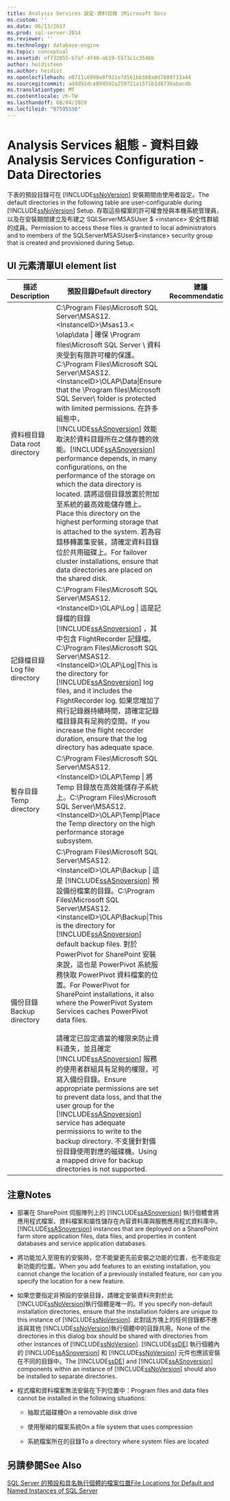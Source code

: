 ```yaml
---
title: Analysis Services 設定-資料目錄 |Microsoft Docs
ms.custom: ''
ms.date: 06/13/2017
ms.prod: sql-server-2014
ms.reviewer: ''
ms.technology: database-engine
ms.topic: conceptual
ms.assetid: ef732855-b7af-4f40-a619-5573c1c354bb
author: heidisteen
ms.author: heidist
ms.openlocfilehash: e0711c6998e8f931e7d561bb388a0d7809733a44
ms.sourcegitcommit: ad4d92dce894592a259721a1571b1d8736abacdb
ms.translationtype: MT
ms.contentlocale: zh-TW
ms.lasthandoff: 08/04/2020
ms.locfileid: "87595536"
---
```

# <a name="analysis-services-configuration---data-directories"></a><span data-ttu-id="bfb04-102">Analysis Services 組態 - 資料目錄</span><span class="sxs-lookup"><span data-stu-id="bfb04-102">Analysis Services Configuration - Data Directories</span></span>
  <span data-ttu-id="bfb04-103">下表的預設目錄可在 [!INCLUDE[ssNoVersion](../../includes/ssnoversion-md.md)] 安裝期間由使用者設定。</span><span class="sxs-lookup"><span data-stu-id="bfb04-103">The default directories in the following table are user-configurable during [!INCLUDE[ssNoVersion](../../includes/ssnoversion-md.md)] Setup.</span></span> <span data-ttu-id="bfb04-104">存取這些檔案的許可權會授與本機系統管理員，以及在安裝期間建立及布建之 SQLServerMSASUser $ \<instance> 安全性群組的成員。</span><span class="sxs-lookup"><span data-stu-id="bfb04-104">Permission to access these files is granted to local administrators and to members of the SQLServerMSASUser$\<instance> security group that is created and provisioned during Setup.</span></span>  
  
## <a name="ui-element-list"></a><span data-ttu-id="bfb04-105">UI 元素清單</span><span class="sxs-lookup"><span data-stu-id="bfb04-105">UI element list</span></span>  
  
|<span data-ttu-id="bfb04-106">描述</span><span class="sxs-lookup"><span data-stu-id="bfb04-106">Description</span></span>|<span data-ttu-id="bfb04-107">預設目錄</span><span class="sxs-lookup"><span data-stu-id="bfb04-107">Default directory</span></span>|<span data-ttu-id="bfb04-108">建議</span><span class="sxs-lookup"><span data-stu-id="bfb04-108">Recommendations</span></span>|  
|-----------------|-----------------------|---------------------|  
|<span data-ttu-id="bfb04-109">資料根目錄</span><span class="sxs-lookup"><span data-stu-id="bfb04-109">Data root directory</span></span>|<span data-ttu-id="bfb04-110">C:\Program Files\Microsoft SQL Server\MSAS12. \<InstanceID>\Msas13.< \olap\data \| 確保 \Program files\Microsoft SQL Server \ 資料夾受到有限許可權的保護。</span><span class="sxs-lookup"><span data-stu-id="bfb04-110">C:\Program Files\Microsoft SQL Server\MSAS12.\<InstanceID>\OLAP\Data\|Ensure that the \Program files\Microsoft SQL Server\ folder is protected with limited permissions.</span></span> <span data-ttu-id="bfb04-111">在許多組態中，[!INCLUDE[ssASnoversion](../../includes/ssasnoversion-md.md)] 效能取決於資料目錄所在之儲存體的效能。</span><span class="sxs-lookup"><span data-stu-id="bfb04-111">[!INCLUDE[ssASnoversion](../../includes/ssasnoversion-md.md)] performance depends, in many configurations, on the performance of the storage on which the data directory is located.</span></span> <span data-ttu-id="bfb04-112">請將這個目錄放置於附加至系統的最高效能儲存體上。</span><span class="sxs-lookup"><span data-stu-id="bfb04-112">Place this directory on the highest performing storage that is attached to the system.</span></span> <span data-ttu-id="bfb04-113">若為容錯移轉叢集安裝，請確定資料目錄位於共用磁碟上。</span><span class="sxs-lookup"><span data-stu-id="bfb04-113">For failover cluster installations, ensure that data directories are placed on the shared disk.</span></span>|  
|<span data-ttu-id="bfb04-114">記錄檔目錄</span><span class="sxs-lookup"><span data-stu-id="bfb04-114">Log file directory</span></span>|<span data-ttu-id="bfb04-115">C:\Program Files\Microsoft SQL Server\MSAS12. \<InstanceID>\OLAP\Log \| 這是記錄檔的目錄 [!INCLUDE[ssASnoversion](../../includes/ssasnoversion-md.md)] ，其中包含 FlightRecorder 記錄檔。</span><span class="sxs-lookup"><span data-stu-id="bfb04-115">C:\Program Files\Microsoft SQL Server\MSAS12.\<InstanceID>\OLAP\Log\|This is the directory for [!INCLUDE[ssASnoversion](../../includes/ssasnoversion-md.md)] log files, and it includes the FlightRecorder log.</span></span> <span data-ttu-id="bfb04-116">如果您增加了飛行記錄器持續時間，請確定記錄檔目錄具有足夠的空間。</span><span class="sxs-lookup"><span data-stu-id="bfb04-116">If you increase the flight recorder duration, ensure that the log directory has adequate space.</span></span>|  
|<span data-ttu-id="bfb04-117">暫存目錄</span><span class="sxs-lookup"><span data-stu-id="bfb04-117">Temp directory</span></span>|<span data-ttu-id="bfb04-118">C:\Program Files\Microsoft SQL Server\MSAS12. \<InstanceID>\OLAP\Temp \| 將 Temp 目錄放在高效能儲存子系統上。</span><span class="sxs-lookup"><span data-stu-id="bfb04-118">C:\Program Files\Microsoft SQL Server\MSAS12.\<InstanceID>\OLAP\Temp\|Place the Temp directory on the high performance storage subsystem.</span></span>|  
|<span data-ttu-id="bfb04-119">備份目錄</span><span class="sxs-lookup"><span data-stu-id="bfb04-119">Backup directory</span></span>|<span data-ttu-id="bfb04-120">C:\Program Files\Microsoft SQL Server\MSAS12. \<InstanceID>\OLAP\Backup \| 這是 [!INCLUDE[ssASnoversion](../../includes/ssasnoversion-md.md)] 預設備份檔案的目錄。</span><span class="sxs-lookup"><span data-stu-id="bfb04-120">C:\Program Files\Microsoft SQL Server\MSAS12.\<InstanceID>\OLAP\Backup\|This is the directory for [!INCLUDE[ssASnoversion](../../includes/ssasnoversion-md.md)] default backup files.</span></span> <span data-ttu-id="bfb04-121">對於 PowerPivot for SharePoint 安裝來說，這也是 PowerPivot 系統服務快取 PowerPivot 資料檔案的位置。</span><span class="sxs-lookup"><span data-stu-id="bfb04-121">For PowerPivot for SharePoint installations, it also where the PowerPivot System Services caches PowerPivot data files.</span></span><br /><br /> <span data-ttu-id="bfb04-122">請確定已設定適當的權限來防止資料遺失，並且確定 [!INCLUDE[ssASnoversion](../../includes/ssasnoversion-md.md)] 服務的使用者群組具有足夠的權限，可寫入備份目錄。</span><span class="sxs-lookup"><span data-stu-id="bfb04-122">Ensure appropriate permissions are set to prevent data loss, and that the user group for the [!INCLUDE[ssASnoversion](../../includes/ssasnoversion-md.md)] service has adequate permissions to write to the backup directory.</span></span> <span data-ttu-id="bfb04-123">不支援針對備份目錄使用對應的磁碟機。</span><span class="sxs-lookup"><span data-stu-id="bfb04-123">Using a mapped drive for backup directories is not supported.</span></span>|  
  
## <a name="notes"></a><span data-ttu-id="bfb04-124">注意</span><span class="sxs-lookup"><span data-stu-id="bfb04-124">Notes</span></span>  
  
-   <span data-ttu-id="bfb04-125">部署在 SharePoint 伺服陣列上的 [!INCLUDE[ssASnoversion](../../includes/ssasnoversion-md.md)] 執行個體會將應用程式檔案、資料檔案和屬性儲存在內容資料庫與服務應用程式資料庫中。</span><span class="sxs-lookup"><span data-stu-id="bfb04-125">[!INCLUDE[ssASnoversion](../../includes/ssasnoversion-md.md)] instances that are deployed on a SharePoint farm store application files, data files, and properties in content databases and service application databases.</span></span>  
  
-   <span data-ttu-id="bfb04-126">將功能加入至現有的安裝時，您不能變更先前安裝之功能的位置，也不能指定新功能的位置。</span><span class="sxs-lookup"><span data-stu-id="bfb04-126">When you add features to an existing installation, you cannot change the location of a previously installed feature, nor can you specify the location for a new feature.</span></span>  
  
-   <span data-ttu-id="bfb04-127">如果您要指定非預設的安裝目錄，請確定安裝資料夾對於此 [!INCLUDE[ssNoVersion](../../includes/ssnoversion-md.md)]執行個體是唯一的。</span><span class="sxs-lookup"><span data-stu-id="bfb04-127">If you specify non-default installation directories, ensure that the installation folders are unique to this instance of [!INCLUDE[ssNoVersion](../../includes/ssnoversion-md.md)].</span></span> <span data-ttu-id="bfb04-128">此對話方塊上的任何目錄都不應該與其他 [!INCLUDE[ssNoVersion](../../includes/ssnoversion-md.md)]執行個體中的目錄共用。</span><span class="sxs-lookup"><span data-stu-id="bfb04-128">None of the directories in this dialog box should be shared with directories from other instances of [!INCLUDE[ssNoVersion](../../includes/ssnoversion-md.md)].</span></span> <span data-ttu-id="bfb04-129">[!INCLUDE[ssDE](../../includes/ssde-md.md)] 執行個體內的 [!INCLUDE[ssASnoversion](../../includes/ssasnoversion-md.md)] 和 [!INCLUDE[ssNoVersion](../../includes/ssnoversion-md.md)] 元件也應該安裝在不同的目錄中。</span><span class="sxs-lookup"><span data-stu-id="bfb04-129">The [!INCLUDE[ssDE](../../includes/ssde-md.md)] and [!INCLUDE[ssASnoversion](../../includes/ssasnoversion-md.md)] components within an instance of [!INCLUDE[ssNoVersion](../../includes/ssnoversion-md.md)] should also be installed to separate directories.</span></span>  
  
-   <span data-ttu-id="bfb04-130">程式檔和資料檔案無法安裝在下列位置中：</span><span class="sxs-lookup"><span data-stu-id="bfb04-130">Program files and data files cannot be installed in the following situations:</span></span>  
  
    -   <span data-ttu-id="bfb04-131">抽取式磁碟機</span><span class="sxs-lookup"><span data-stu-id="bfb04-131">On a removable disk drive</span></span>  
  
    -   <span data-ttu-id="bfb04-132">使用壓縮的檔案系統</span><span class="sxs-lookup"><span data-stu-id="bfb04-132">On a file system that uses compression</span></span>  
  
    -   <span data-ttu-id="bfb04-133">系統檔案所在的目錄</span><span class="sxs-lookup"><span data-stu-id="bfb04-133">To a directory where system files are located</span></span>  
  
## <a name="see-also"></a><span data-ttu-id="bfb04-134">另請參閱</span><span class="sxs-lookup"><span data-stu-id="bfb04-134">See Also</span></span>  
 [<span data-ttu-id="bfb04-135">SQL Server 的預設和具名執行個體的檔案位置</span><span class="sxs-lookup"><span data-stu-id="bfb04-135">File Locations for Default and Named Instances of SQL Server</span></span>](../../../2014/sql-server/install/file-locations-for-default-and-named-instances-of-sql-server.md)  
  
  
